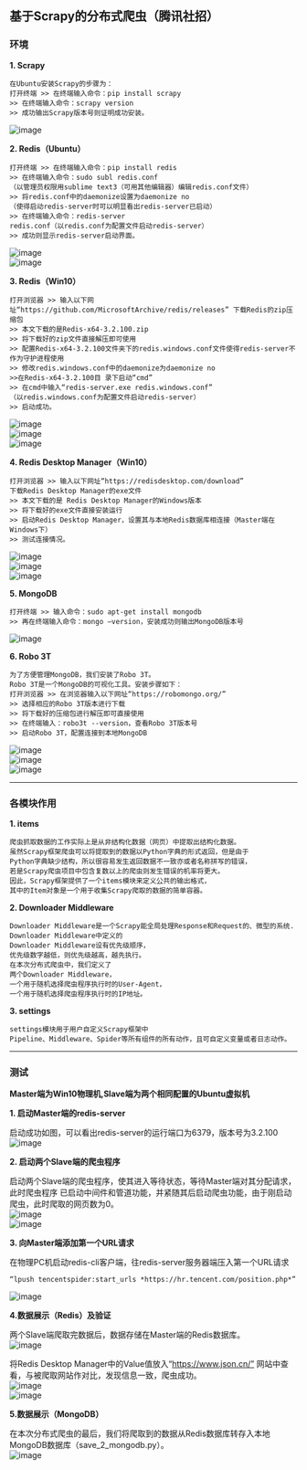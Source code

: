 基于Scrapy的分布式爬虫（腾讯社招）
---
### 环境

**1. Scrapy**
```
在Ubuntu安装Scrapy的步骤为：
打开终端 >> 在终端输入命令：pip install scrapy
>> 在终端输入命令：scrapy version
>> 成功输出Scrapy版本号则证明成功安装。  
```
![image](https://github.com/LZC6244/Python/blob/master/images/img1.jpg)

**2. Redis（Ubuntu）**
```
打开终端 >> 在终端输入命令：pip install redis
>> 在终端输入命令：sudo subl redis.conf
（以管理员权限用sublime text3（可用其他编辑器）编辑redis.conf文件）
>> 将redis.conf中的daemonize设置为daemonize no
（使得启动redis-server时可以明显看出redis-server已启动）
>> 在终端输入命令：redis-server
redis.conf（以redis.conf为配置文件启动redis-server）
>> 成功则显示redis-server启动界面。
```
![image](https://github.com/LZC6244/Python/blob/master/images/img2.jpg)  
![image](https://github.com/LZC6244/Python/blob/master/images/img3.jpg)

**3. Redis（Win10）**
```
打开浏览器 >> 输入以下网址“https://github.com/MicrosoftArchive/redis/releases” 下载Redis的zip压缩包
>> 本文下载的是Redis-x64-3.2.100.zip
>> 将下载好的zip文件直接解压即可使用
>> 配置Redis-x64-3.2.100文件夹下的redis.windows.conf文件使得redis-server不作为守护进程使用
>> 修改redis.windows.conf中的daemonize为daemonize no
>>在Redis-x64-3.2.100目 录下启动“cmd” 
>> 在cmd中输入“redis-server.exe redis.windows.conf”
（以redis.windows.conf为配置文件启动redis-server）
>> 启动成功。
```
![image](https://github.com/LZC6244/Python/blob/master/images/img4.jpg)  
![image](https://github.com/LZC6244/Python/blob/master/images/img5.jpg)  
![image](https://github.com/LZC6244/Python/blob/master/images/img6.jpg)

**4. Redis Desktop Manager（Win10）**
```
打开浏览器 >> 输入以下网址“https://redisdesktop.com/download”
下载Redis Desktop Manager的exe文件
>> 本文下载的是 Redis Desktop Manager的Windows版本
>> 将下载好的exe文件直接安装运行
>> 启动Redis Desktop Manager，设置其与本地Redis数据库相连接（Master端在Windows下）
>> 测试连接情况。
```
![image](https://github.com/LZC6244/Python/blob/master/images/img7.jpg)  
![image](https://github.com/LZC6244/Python/blob/master/images/img8.jpg)  
![image](https://github.com/LZC6244/Python/blob/master/images/img9.jpg)

**5. MongoDB**
```
打开终端 >> 输入命令：sudo apt-get install mongodb
>> 再在终端输入命令：mongo –version，安装成功则输出MongoDB版本号
```
![image](https://github.com/LZC6244/Python/blob/master/images/img10.jpg)

**6. Robo 3T**
```
为了方便管理MongoDB，我们安装了Robo 3T。
Robo 3T是一个MongoDB的可视化工具。安装步骤如下：
打开浏览器 >> 在浏览器输入以下网址“https://robomongo.org/”
>> 选择相应的Robo 3T版本进行下载
>> 将下载好的压缩包进行解压即可直接使用
>> 在终端输入：robo3t --version，查看Robo 3T版本号
>> 启动Robo 3T，配置连接到本地MongoDB
```
![image](https://github.com/LZC6244/Python/blob/master/images/img11.jpg)  
![image](https://github.com/LZC6244/Python/blob/master/images/img12.jpg)  
![image](https://github.com/LZC6244/Python/blob/master/images/img13.jpg)

---

### 各模块作用

**1. items**
```
爬虫抓取数据的工作实际上是从非结构化数据（网页）中提取出结构化数据。
虽然Scrapy框架爬虫可以将提取到的数据以Python字典的形式返回，但是由于
Python字典缺少结构，所以很容易发生返回数据不一致亦或者名称拼写的错误，
若是Scrapy爬虫项目中包含复数以上的爬虫则发生错误的机率将更大。
因此，Scrapy框架提供了一个items模块来定义公共的输出格式，
其中的Item对象是一个用于收集Scrapy爬取的数据的简单容器。
```
**2. Downloader Middleware**
```
Downloader Middleware是一个Scrapy能全局处理Response和Request的、微型的系统.
Downloader Middleware中定义的
Downloader Middleware设有优先级顺序，
优先级数字越低，则优先级越高，越先执行。
在本次分布式爬虫中，我们定义了
两个Downloader Middleware，
一个用于随机选择爬虫程序执行时的User-Agent，
一个用于随机选择爬虫程序执行时的IP地址。
```

**3. settings**
```
settings模块用于用户自定义Scrapy框架中
Pipeline、Middleware、Spider等所有组件的所有动作，且可自定义变量或者日志动作。
```

---

### 测试

**Master端为Win10物理机,Slave端为两个相同配置的Ubuntu虚拟机**

**1. 启动Master端的redis-server**

启动成功如图，可以看出redis-server的运行端口为6379，版本号为3.2.100  
![image](https://github.com/LZC6244/Python/blob/master/images/img14.jpg)

**2. 启动两个Slave端的爬虫程序**

启动两个Slave端的爬虫程序，使其进入等待状态，等待Master端对其分配请求，此时爬虫程序
已启动中间件和管道功能，并紧随其后启动爬虫功能，由于刚启动爬虫，此时爬取的网页数为0。  
![image](https://github.com/LZC6244/Python/blob/master/images/img15.jpg)  
![image](https://github.com/LZC6244/Python/blob/master/images/img16.jpg)

**3. 向Master端添加第一个URL请求**

在物理PC机启动redis-cli客户端，往redis-server服务器端压入第一个URL请求
```
“lpush tencentspider:start_urls *https://hr.tencent.com/position.php*”
```
![image](https://github.com/LZC6244/Python/blob/master/images/img17.jpg)

**4.数据展示（Redis）及验证**

两个Slave端爬取完数据后，数据存储在Master端的Redis数据库。  
![image](https://github.com/LZC6244/Python/blob/master/images/img18.jpg)

将Redis Desktop Manager中的Value值放入“https://www.json.cn/” 网站中查看，与被爬取网站作对比，发现信息一致，爬虫成功。  
![image](https://github.com/LZC6244/Python/blob/master/images/img19.jpg)  
![image](https://github.com/LZC6244/Python/blob/master/images/img20.jpg)

**5.数据展示（MongoDB）**

在本次分布式爬虫的最后，我们将爬取到的数据从Redis数据库转存入本地MongoDB数据库（save_2_mongodb.py）。  
![image](https://github.com/LZC6244/Python/blob/master/images/img21.jpg)

